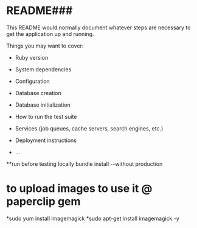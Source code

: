 # README###

This README would normally document whatever steps are necessary to get the
application up and running.

Things you may want to cover:

* Ruby version

* System dependencies

* Configuration

* Database creation

* Database initialization

* How to run the test suite

* Services (job queues, cache servers, search engines, etc.)

* Deployment instructions

* ...


**run before testing locally 
bundle install --without production


# to upload images to use it @ paperclip gem
*sudo yum install imagemagick
*sudo apt-get install imagemagick -y